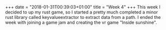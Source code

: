 +++
date = "2018-01-31T00:39:03+01:00"
title = "Week 4"
+++
This week I decided to up my rust game, so I started a pretty much completed a
minor rust library called keyvalueextractor to extract data from a path. I ended
the week with joining a game jam and creating the vr game "Inside sunshine".
